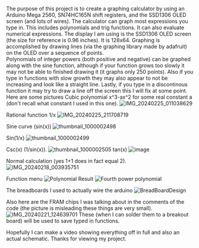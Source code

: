 The purpose of this project is to create a graphing calculator by using an Arduino Mega 2560, SN74HC165N shift registers, and the SSD1306 OLED screen (and lots of wires).
The calculator can graph most expressions you type in.  This includes polynomials and trig functions.
It can also evaluate numerical expressions.
The display I am using is the SSD1306 OLED screen (the size for reference is 0.96 inches).  It is 128x64.
Graphing is accomplished by drawing lines (via the graphing library made by adafruit) on the OLED over a sequence of points.  
Polynomials of integer powers (both positive and negative) can be graphed along with the sine function, although if your function grows too slowly it may not be able to finished drawing it (it graphs only 250 points).
Also if you type in functions with slow growth they may also appear to not be increasing and look like a straight line.  Lastly, if you type in a discontinous function it may try to draw a line off the screen this I will fix at some point.
Here are some pictures 
Cubic polynomial x^3-ax^2 for some real constant a (don't recall what constant I used in this one).
![IMG_20240225_011038629](https://github.com/TimothyMarchant/Graphing-Calculator/assets/124601612/c59e066d-73be-47cb-a7a5-e3f5e30cd1e4)

Rational function 1/x
![IMG_20240225_211708719](https://github.com/TimothyMarchant/Graphing-Calculator/assets/124601612/ac478c01-59ec-44bd-997e-0376c636ed1f)

Sine curve (sin(x))
![thumbnail_1000002498](https://github.com/TimothyMarchant/Graphing-Calculator/assets/124601612/1ef7f77f-a9a0-42ca-b33f-b0e9dd211887)

Sin(1/x)
![thumbnail_1000002499](https://github.com/TimothyMarchant/Graphing-Calculator/assets/124601612/dec3e816-026d-4608-91bf-1baeb0bf68af)

Csc(x) (1/sin(x)).
![thumbnail_1000002505](https://github.com/TimothyMarchant/Graphing-Calculator/assets/124601612/07f42294-ebb8-4028-b9db-ee9b300cf22d)
tan(x)
![image](https://github.com/TimothyMarchant/Graphing-Calculator/assets/124601612/3cb6dfd1-2603-4e21-9010-5f44316a87c4)

Normal calculation (yes 1+1 does in fact  equal 2).
![IMG_20240218_003935751](https://github.com/TimothyMarchant/Graphing-Calculator/assets/124601612/3a4dca75-90c8-4467-a8f7-c9bf6855e1fc)

Function menu
![Polynomial](https://github.com/TimothyMarchant/Graphing-Calculator/assets/124601612/a24f2c52-7bfe-43a3-9fcf-13a27010f596)
Result
![Fourth power polynomial](https://github.com/TimothyMarchant/Graphing-Calculator/assets/124601612/5ebcaa57-69c0-4db9-8a73-64457bb91013)

The breadboards I used to actually wire the arduino
![BreadBoardDesign](https://github.com/TimothyMarchant/Graphing-Calculator/assets/124601612/2d941e90-329a-437b-9cfb-a9bb0e16c4bb)

Also here are the FRAM chips I was talking about in the comments of the code (the picture is misleading these things are very small).
![IMG_20240221_124639701](https://github.com/TimothyMarchant/Graphing-Calculator/assets/124601612/514858a1-34c5-459e-acd9-0fe5812cb489)
These (when I can solder them to a breakout board) will be used to save typed in functions.

Hopefully I can make a video showing everything off in full and also an actual schematic.  Thanks for viewing my project.
